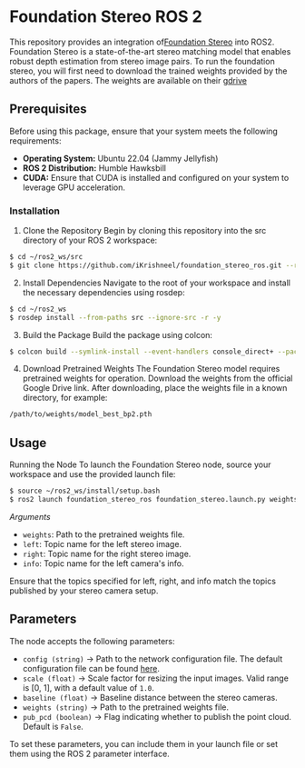 # Foundation Stereo ROS 2

This repository provides an integration of[Foundation Stereo](https://nvlabs.github.io/FoundationStereo/) into ROS2.
Foundation Stereo is a state-of-the-art stereo matching model that enables robust depth estimation from stereo image pairs.
To run the foundation stereo, you will first need to download the trained weights provided by the authors of the papers. 
The weights are available on their [gdrive](https://drive.google.com/file/d/1Yh_2o9QCUrVqZrnAXZ7RUr0zTp3JrMKe/view?usp=drive_link)

## Prerequisites

Before using this package, ensure that your system meets the following requirements:

- **Operating System:** Ubuntu 22.04 (Jammy Jellyfish)
- **ROS 2 Distribution:** Humble Hawksbill
- **CUDA:** Ensure that CUDA is installed and configured on your system to leverage GPU acceleration.

### Installation
1. Clone the Repository
Begin by cloning this repository into the src directory of your ROS 2 workspace:​

```bash
$ cd ~/ros2_ws/src
$ git clone https://github.com/iKrishneel/foundation_stereo_ros.git --recursive
```
2. Install Dependencies
Navigate to the root of your workspace and install the necessary dependencies using rosdep:​

```bash
$ cd ~/ros2_ws
$ rosdep install --from-paths src --ignore-src -r -y
```

3. Build the Package
Build the package using colcon:​
```bash
$ colcon build --symlink-install --event-handlers console_direct+ --packages-up-to foundation_stereo_ros
```

4. Download Pretrained Weights
The Foundation Stereo model requires pretrained weights for operation. Download the weights from the official Google Drive link. After downloading, place the weights file in a known directory, for example:​
```bash
/path/to/weights/model_best_bp2.pth
```

## Usage
Running the Node
To launch the Foundation Stereo node, source your workspace and use the provided launch file:​

```bash
$ source ~/ros2_ws/install/setup.bash
$ ros2 launch foundation_stereo_ros foundation_stereo.launch.py weights:=/path/to/your/model_best_bp2.pth left:=LEFT_IMAGE right:=RIGHT_IMAGE info:=CAMERA_INFO
```

*Arguments*
- `weights`: Path to the pretrained weights file.​
- `left`: Topic name for the left stereo image.​
- `right`: Topic name for the right stereo image.​
- `info`: Topic name for the left camera's info.​

Ensure that the topics specified for left, right, and info match the topics published by your stereo camera setup.

## Parameters
The node accepts the following parameters:​

- `config (string)` &rarr; Path to the network configuration file. The default configuration file can be found [here](https://github.com/iKrishneel/foundation_stereo_ros/blob/master/launch/configs/foundation_stereo.yaml).​
- `scale (float)` &rarr; Scale factor for resizing the input images. Valid range is [0, 1], with a default value of `1.0`.​
- `baseline (float)` &rarr; Baseline distance between the stereo cameras.​
- `weights (string)` &rarr; Path to the pretrained weights file.​
- `pub_pcd (boolean)` &rarr; Flag indicating whether to publish the point cloud. Default is `False`.​

To set these parameters, you can include them in your launch file or set them using the ROS 2 parameter interface.

